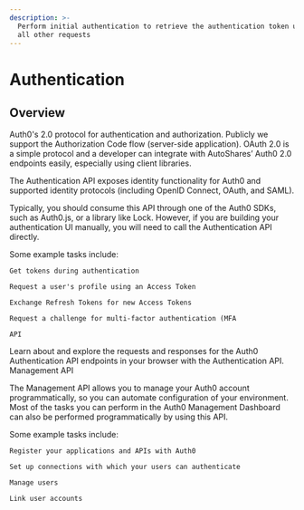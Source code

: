```yaml
---
description: >-
  Perform initial authentication to retrieve the authentication token used in
  all other requests
---
```


# Authentication


## Overview

Auth0's 2.0 protocol for authentication and authorization. Publicly we
support the Authorization Code flow (server-side application). OAuth 2.0 is
a simple protocol and a developer can integrate with AutoShares’ Auth0 2.0
endpoints easily, especially using client libraries.

The Authentication API exposes identity functionality for Auth0 and supported identity protocols (including OpenID Connect, OAuth, and SAML).

Typically, you should consume this API through one of the Auth0 SDKs, such as Auth0.js, or a library like Lock. However, if you are building your authentication UI manually, you will need to call the Authentication API directly.

Some example tasks include:

    Get tokens during authentication

    Request a user's profile using an Access Token

    Exchange Refresh Tokens for new Access Tokens

    Request a challenge for multi-factor authentication (MFA

    API

Learn about and explore the requests and responses for the Auth0 Authentication API endpoints in your browser with the Authentication API.
Management API

The Management API allows you to manage your Auth0 account programmatically, so you can automate configuration of your environment. Most of the tasks you can perform in the Auth0 Management Dashboard can also be performed programmatically by using this API.

Some example tasks include:

    Register your applications and APIs with Auth0

    Set up connections with which your users can authenticate

    Manage users

    Link user accounts
